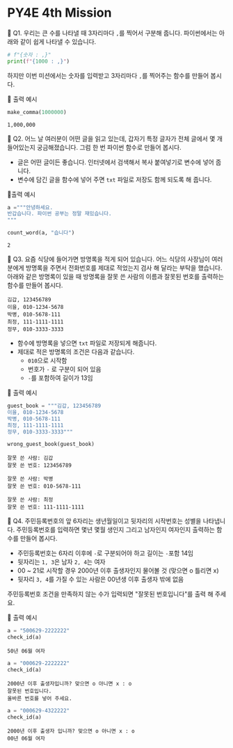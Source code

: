 # PY4E 4th Mission

📌 Q1. 우리는 큰 수를 나타낼 때 3자리마다 `,`를 찍어서 구분해 줍니다. 파이썬에서는 아래와 같이 쉽게 나타낼 수 있습니다.
```python
# f"{숫자 : ,}"
print(f"{1000 : ,}")
```
하지만 이번 미션에서는 숫자를 입력받고 3자리마다 `,`를 찍어주는 함수를 만들어 봅시다.

🔽 출력 예시
```python
make_comma(1000000)
```
```
1,000,000
```

📌 Q2. 어느 날 여러분이 어떤 글을 읽고 있는데, 갑자기 특정 글자가 전체 글에서 몇 개 들어있는지 궁금해졌습니다. 그럼 한 번 파이썬 함수로 만들어 봅시다.
* 글은 어떤 글이든 좋습니다. 인터넷에서 검색해서 복사 붙여넣기로 변수에 넣어 줍니다.
* 변수에 담긴 글을 함수에 넣어 주면 `txt` 파일로 저장도 함께 되도록 해 줍니다.

🔽출력 예시
```python
a ="""안녕하세요. 
반갑습니다. 파이썬 공부는 정말 재밌습니다.
"""

count_word(a, "습니다")
```
```
2
```

📌 Q3. 요즘 식당에 들어가면 방명록을 적게 되어 있습니다. 어느 식당의 사장님이 여러분에게 방명록을 주면서 전화번호를 제대로 적었는지 검사 해 달라는 부탁을 했습니다. 아래와 같은 방명록이 있을 때 방명록을 잘못 쓴 사람의 이름과 잘못된 번호를 출력하는 함수를 만들어 봅시다.
```
김갑, 123456789
이을, 010-1234-5678
박병, 010-5678-111
최정, 111-1111-1111
정무, 010-3333-3333
```
* 함수에 방명록을 넣으면 `txt` 파일로 저장되게 해줍니다.
* 제대로 적은 방명록의 조건은 다음과 같습니다.
  * `010`으로 시작함
  * 번호가 `-` 로 구분이 되어 있음
  * `-`를 포함하여 길이가 13임

🔽 출력 예시
```python
guest_book = """김갑, 123456789
이을, 010-1234-5678
박병, 010-5678-111
최정, 111-1111-1111
정무, 010-3333-3333"""

wrong_guest_book(guest_book)
```
```
잘못 쓴 사람: 김갑
잘못 쓴 번호: 123456789

잘못 쓴 사람: 박병
잘못 쓴 번호: 010-5678-111

잘못 쓴 사람: 최정
잘못 쓴 번호: 111-1111-1111
```

📌 Q4.  주민등록번호의 앞 6자리는 생년월일이고 뒷자리의 시작번호는 성별을 나타냅니다. 주민등록번호를 입력하면 몇년 몇월 생인지 그리고 남자인지 여자인지 출력하는 함수를 만들어 봅시다.
* 주민등록번호는 6자리 이후에 `-`로 구분되어야 하고 길이는 `-`포함 14임
* 뒷자리는 `1, 3`은 남자 `2, 4`는 여자
* 00 ~ 21로 시작할 경우 2000년 이후 출생자인지 물어볼 것 (맞으면 o 틀리면 x)
* 뒷자리 `3, 4`를 가질 수 있는 사람은 00년생 이후 출생자 밖에 없음

주민등록번호 조건을 만족하지 않는 수가 입력되면 "잘못된 번호입니다"를 출력 해 주세요.

🔽 출력 예시
```python
a = "500629-2222222"
check_id(a)
```
```
50년 06월 여자
```
```python
a = "000629-2222222"
check_id(a)
```
```
2000년 이후 출생자입니까? 맞으면 o 아니면 x : o
잘못된 번호입니다.
올바른 번호를 넣어 주세요.
```
```python
a = "000629-4322222"
check_id(a)
```
```
2000년 이후 출생자 입니까? 맞으면 o 아니면 x : o
00년 06월 여자
```
